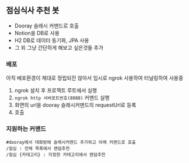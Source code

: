 ## 점심식사 추천 봇
- Dooray 슬래시 커맨드로 호출
- Notion을 DB로 사용
- H2 DB로 데이터 동기화, JPA 사용
- 그 외 그냥 간단하게 해보고 싶은것들 추가

### 배포

아직 배포환경이 제대로 정립되진 않아서 임시로 ngrok 사용하여 터널링하여 사용중

1. ngrok 설치 후 프로젝트 루트에서 실행
2. `ngrok http 서버포트번호(8088)` 커맨드 실행
3. 화면의 url을 dooray 슬래시커맨드의 requestUrl로 등록
4. 호출

### 지원하는 커맨드

```text
#dooray에서 대화방에 슬래시커맨드 추가하고 아래 커맨드로 호출
/점심 : 전체 목록에서 랜덤추천
/점심 {카테고리} : 지정한 카테고리에서 랜덤추천
```